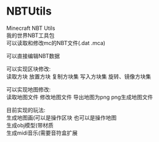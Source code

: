 # NBTUtils
Minecraft NBT Utils  
我的世界NBT工具包  
可以读取和修改mc的NBT文件(.dat .mca)  

可以直接编辑NBT数据  
  
可以实现区块修改:  
读取方块 放置方块 复制方块集 写入方块集 旋转、镜像方块集  
  
可以实现地图修改:  
读取地图文件 修改地图文件 导出地图为png png生成地图文件  
  
目前实现的玩法:  
生成地图画(可以是操作区块 也可以是操作地图  
生成obj模型(带材质  
生成midi音乐(需要音符盒扩展  
